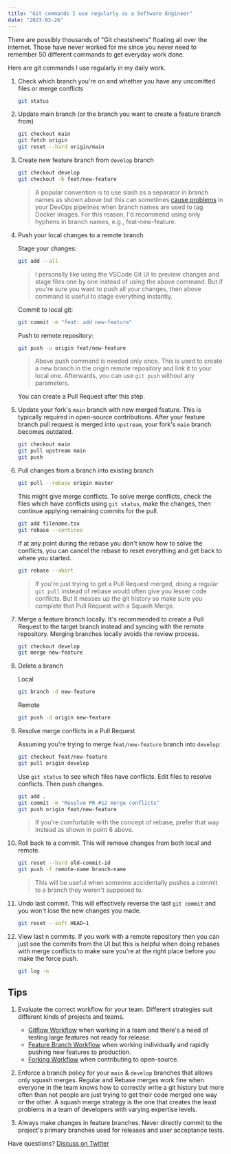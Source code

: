 ```yaml
---
title: "Git commands I use regularly as a Software Engineer"
date: "2023-03-26"
---
```


There are possibly thousands of "Git cheatsheets" floating all over the internet. Those have never worked for me since you never need to remember 50 different commands to get everyday work done.

Here are git commands I use regularly in my daily work.

1. Check which branch you're on and whether you have any uncomitted files or merge conflicts

   ```bash
   git status
   ```

2. Update main branch (or the branch you want to create a feature branch from)

   ```bash
   git checkout main
   git fetch origin
   git reset --hard origin/main
   ```

3. Create new feature branch from `develop` branch

   ```bash
   git checkout develop
   git checkout -b feat/new-feature
   ```

   > A popular convention is to use slash as a separator in branch names as shown above but this can sometimes [cause problems][5] in your DevOps pipelines when branch names are used to tag Docker images. For this reason, I'd recommend using only hyphens in branch names, e.g., feat-new-feature.

4. Push your local changes to a remote branch

   Stage your changes:

   ```bash
   git add --all
   ```

   > I personally like using the VSCode Git UI to preview changes and stage files one by one instead of using the above command. But if you're sure you want to push all your changes, then above command is useful to stage everything instantly.

   Commit to local git:

   ```bash
   git commit -m "feat: add new-feature"
   ```

   Push to remote repository:

   ```bash
   git push -u origin feat/new-feature
   ```

   > Above push command is needed only once. This is used to create a new branch in the origin remote repository and link it to your local one. Afterwards, you can use `git push` without any parameters.

   You can create a Pull Request after this step.

5. Update your fork's `main` branch with new merged feature. This is typically required in open-source contributions. After your feature branch pull request is merged into `upstream`, your fork's `main` branch becomes outdated.

   ```bash
   git checkout main
   git pull upstream main
   git push
   ```

6. Pull changes from a branch into existing branch

   ```bash
   git pull --rebase origin master
   ```

   This might give merge conflicts. To solve merge conflicts, check the files which have conflicts using `git status`, make the changes, then continue applying remaining commits for the pull.

   ```bash
   git add filename.tsx
   git rebase --continue
   ```

   If at any point during the rebase you don't know how to solve the conflicts, you can cancel the rebase to reset everything and get back to where you started.

   ```bash
   git rebase --abort
   ```

   > If you're just trying to get a Pull Request merged, doing a regular `git pull` instead of rebase would often give you lesser code conflicts. But it messes up the git history so make sure you complete that Pull Request with a Squash Merge.

7. Merge a feature branch locally. It's recommended to create a Pull Request to the target branch instead and syncing with the remote repository. Merging branches locally avoids the review process.

   ```bash
   git checkout develop
   git merge new-feature
   ```

8. Delete a branch

   Local

   ```bash
   git branch -d new-feature
   ```

   Remote

   ```bash
   git push -d origin new-feature
   ```

9. Resolve merge conflicts in a Pull Request

   Assuming you're trying to merge `feat/new-feature` branch into `develop`:

   ```bash
   git checkout feat/new-feature
   git pull origin develop
   ```

   Use `git status` to see which files have conflicts. Edit files to resolve conflicts. Then push changes.

   ```bash
   git add .
   git commit -m "Resolve PR #12 merge conflicts"
   git push origin feat/new-feature
   ```

   > If you're comfortable with the concept of rebase, prefer that way instead as shown in point 6 above.

10. Roll back to a commit. This will remove changes from both local and remote.

    ```bash
    git reset --hard old-commit-id
    git push -f remote-name branch-name
    ```

    > This will be useful when someone accidentally pushes a commit to a branch they weren't supposed to.

11. Undo last commit. This will effectively reverse the last `git commit` and you won't lose the new changes you made.

    ```bash
    git reset --soft HEAD~1
    ```

12. View last n commits. If you work with a remote repository then you can just see the commits from the UI but this is helpful when doing rebases with merge conflicts to make sure you're at the right place before you make the force push.

    ```bash
    git log -n
    ```

## Tips

1. Evaluate the correct workflow for your team. Different strategies suit different kinds of projects and teams.

   - [Gitflow Workflow][2] when working in a team and there's a need of testing large features not ready for release.
   - [Feature Branch Workflow][3] when working individually and rapidly pushing new features to production.
   - [Forking Workflow][4] when contributing to open-source.

2. Enforce a branch policy for your `main` & `develop` branches that allows only squash merges. Regular and Rebase merges work fine when everyone in the team knows how to correctly write a git history but more often than not people are just trying to get their code merged one way or the other. A squash merge strategy is the one that creates the least problems in a team of developers with varying expertise levels.

3. Always make changes in feature branches. Never directly commit to the project's primary branches used for releases and user acceptance tests.

Have questions? [Discuss on Twitter][1]

[1]: https://twitter.com/cse_as
[2]: https://www.atlassian.com/git/tutorials/comparing-workflows/gitflow-workflow
[3]: https://www.atlassian.com/git/tutorials/comparing-workflows/feature-branch-workflow
[4]: https://www.atlassian.com/git/tutorials/comparing-workflows/forking-workflow
[5]: https://community.atlassian.com/t5/Bitbucket-questions/How-to-push-docker-image-tagged-after-git-branch/qaq-p/1548825
